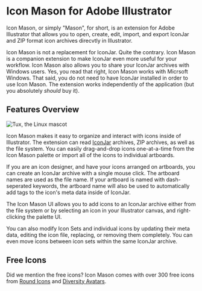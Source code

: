 # Icon Mason for Adobe Illustrator

Icon Mason, or simply "Mason", for short, is an extension for Adobe Illustrator that allows you to open, create, edit, import, and export IconJar and ZIP format icon archives direcvtly in Illustrator.

Icon Mason is not a replacement for IconJar. Quite the contrary. Icon Mason is a companion extension to make IconJar even more useful for your workflow. Icon Mason also allows you to share your IconJar archives with Windows users. Yes, you read that right, Icon Mason works with Micrsoft Windows. That said, you do not need to have IconJar installed in order to use Icon Mason. The extension works independently of the application (but you absolutely _should_ buy it).

## Features Overview

![Tux, the Linux mascot](https://docs.iconmason.com/images/mason-palette.png#half-size)

Icon Mason makes it easy to organize and interact with icons inside of Illustrator. The extension can read [IconJar](https://a.paddle.com/v2/click/17524/112343?link=2979) archives, ZIP archives, as well as the file system. You can easily drag-and-drop icons one-at-a-time from the Icon Mason palette or import all of the icons to individual artboards.

If you are an icon designer, and have your icons arranged on artboards, you can create an IconJar archive with a single mouse click. The artboard names are used as the file name. If your artboard is named with dash-seperated keywords, the artboard name will also be used to automatically add tags to the icon's meta data inside of IconJar.

The Icon Mason UI allows you to add icons to an IconJar archive either from the file system or by selecting an icon in your Illustrator canvas, and right-clicking the palette UI.

You can also modify Icon Sets and individual icons by updating their meta data, editing the icon file, replacing, or removing them completely. You can even move icons between icon sets within the same IconJar archive.

## Free Icons

Did we mention the free icons? Icon Mason comes with over 300 free icons from [Round Icons](https://a.paddle.com/v2/click/36599/112343?link=2978) and [Diversity Avatars](https://diversityavatars.com). 

